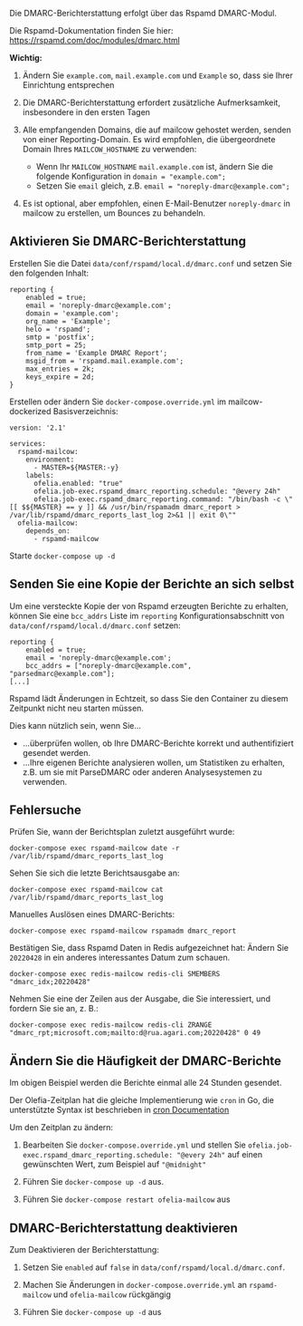Die DMARC-Berichterstattung erfolgt über das Rspamd DMARC-Modul.

Die Rspamd-Dokumentation finden Sie hier: https://rspamd.com/doc/modules/dmarc.html

**Wichtig:**

1. Ändern Sie `example.com`, `mail.example.com` und `Example` so, dass sie Ihrer Einrichtung entsprechen

2. Die DMARC-Berichterstattung erfordert zusätzliche Aufmerksamkeit, insbesondere in den ersten Tagen

3. Alle empfangenden Domains, die auf mailcow gehostet werden, senden von einer Reporting-Domain. Es wird empfohlen, die übergeordnete Domain Ihres `MAILCOW_HOSTNAME` zu verwenden:
    - Wenn Ihr `MAILCOW_HOSTNAME` `mail.example.com` ist, ändern Sie die folgende Konfiguration in `domain = "example.com";`
    - Setzen Sie `email` gleich, z.B. `email = "noreply-dmarc@example.com";`

4. Es ist optional, aber empfohlen, einen E-Mail-Benutzer `noreply-dmarc` in mailcow zu erstellen, um Bounces zu behandeln.

## Aktivieren Sie DMARC-Berichterstattung

Erstellen Sie die Datei `data/conf/rspamd/local.d/dmarc.conf` und setzen Sie den folgenden Inhalt:

```
reporting {
    enabled = true;
    email = 'noreply-dmarc@example.com';
    domain = 'example.com';
    org_name = 'Example';
    helo = 'rspamd';
    smtp = 'postfix';
    smtp_port = 25;
    from_name = 'Example DMARC Report';
    msgid_from = 'rspamd.mail.example.com';
    max_entries = 2k;
    keys_expire = 2d;
}
```

Erstellen oder ändern Sie `docker-compose.override.yml` im mailcow-dockerized Basisverzeichnis:

```
version: '2.1'

services:
  rspamd-mailcow:
    environment:
      - MASTER=${MASTER:-y}
    labels:
      ofelia.enabled: "true"
      ofelia.job-exec.rspamd_dmarc_reporting.schedule: "@every 24h"
      ofelia.job-exec.rspamd_dmarc_reporting.command: "/bin/bash -c \"[[ $${MASTER} == y ]] && /usr/bin/rspamadm dmarc_report > /var/lib/rspamd/dmarc_reports_last_log 2>&1 || exit 0\""
  ofelia-mailcow:
    depends_on:
      - rspamd-mailcow
```

Starte `docker-compose up -d`

## Senden Sie eine Kopie der Berichte an sich selbst

Um eine versteckte Kopie der von Rspamd erzeugten Berichte zu erhalten, können Sie eine `bcc_addrs` Liste im `reporting` Konfigurationsabschnitt von `data/conf/rspamd/local.d/dmarc.conf` setzen:

```
reporting {
    enabled = true;
    email = 'noreply-dmarc@example.com';
    bcc_addrs = ["noreply-dmarc@example.com", "parsedmarc@example.com"];
[...]
```

Rspamd lädt Änderungen in Echtzeit, so dass Sie den Container zu diesem Zeitpunkt nicht neu starten müssen.

Dies kann nützlich sein, wenn Sie...

- ...überprüfen wollen, ob Ihre DMARC-Berichte korrekt und authentifiziert gesendet werden.
- ...Ihre eigenen Berichte analysieren wollen, um Statistiken zu erhalten, z.B. um sie mit ParseDMARC oder anderen Analysesystemen zu verwenden.

## Fehlersuche

Prüfen Sie, wann der Berichtsplan zuletzt ausgeführt wurde:

```
docker-compose exec rspamd-mailcow date -r /var/lib/rspamd/dmarc_reports_last_log
```

Sehen Sie sich die letzte Berichtsausgabe an:

```
docker-compose exec rspamd-mailcow cat /var/lib/rspamd/dmarc_reports_last_log
```

Manuelles Auslösen eines DMARC-Berichts:

```
docker-compose exec rspamd-mailcow rspamadm dmarc_report
```

Bestätigen Sie, dass Rspamd Daten in Redis aufgezeichnet hat:
Ändern Sie `20220428` in ein anderes interessantes Datum zum schauen.

```
docker-compose exec redis-mailcow redis-cli SMEMBERS "dmarc_idx;20220428"
```

Nehmen Sie eine der Zeilen aus der Ausgabe, die Sie interessiert, und fordern Sie sie an, z. B.:

```
docker-compose exec redis-mailcow redis-cli ZRANGE "dmarc_rpt;microsoft.com;mailto:d@rua.agari.com;20220428" 0 49
```


## Ändern Sie die Häufigkeit der DMARC-Berichte

Im obigen Beispiel werden die Berichte einmal alle 24 Stunden gesendet.

Der Olefia-Zeitplan hat die gleiche Implementierung wie `cron` in Go, die unterstützte Syntax ist beschrieben in [cron Documentation](https://pkg.go.dev/github.com/robfig/cron)

Um den Zeitplan zu ändern:

1. Bearbeiten Sie `docker-compose.override.yml` und stellen Sie `ofelia.job-exec.rspamd_dmarc_reporting.schedule: "@every 24h"` auf einen gewünschten Wert, zum Beispiel auf `"@midnight"`

2. Führen Sie `docker-compose up -d` aus.

3. Führen Sie `docker-compose restart ofelia-mailcow` aus

## DMARC-Berichterstattung deaktivieren

Zum Deaktivieren der Berichterstattung:

1. Setzen Sie `enabled` auf `false` in `data/conf/rspamd/local.d/dmarc.conf`.

2. Machen Sie Änderungen in `docker-compose.override.yml` an `rspamd-mailcow` und `ofelia-mailcow` rückgängig

3. Führen Sie `docker-compose up -d` aus
